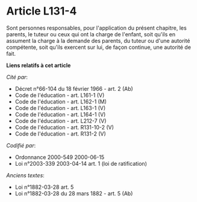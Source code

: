 # Article L131-4

Sont personnes responsables, pour l'application du présent chapitre, les parents, le tuteur ou ceux qui ont la charge de
l'enfant, soit qu'ils en assument la charge à la demande des parents, du tuteur ou d'une autorité compétente, soit qu'ils
exercent sur lui, de façon continue, une autorité de fait.

**Liens relatifs à cet article**

_Cité par_:

  - Décret n°66-104 du 18 février 1966 - art. 2 (Ab)
  - Code de l'éducation - art. L161-1 (V)
  - Code de l'éducation - art. L162-1 (M)
  - Code de l'éducation - art. L163-1 (V)
  - Code de l'éducation - art. L164-1 (V)
  - Code de l'éducation - art. L212-7 (V)
  - Code de l'éducation - art. R131-10-2 (V)
  - Code de l'éducation - art. R131-2 (V)

_Codifié par_:

  - Ordonnance 2000-549 2000-06-15
  - Loi n°2003-339 2003-04-14 art. 1 (loi de ratification)

_Anciens textes_:

  - Loi n°1882-03-28 art. 5
  - Loi n°1882-03-28 du 28 mars 1882 - art. 5 (Ab)
